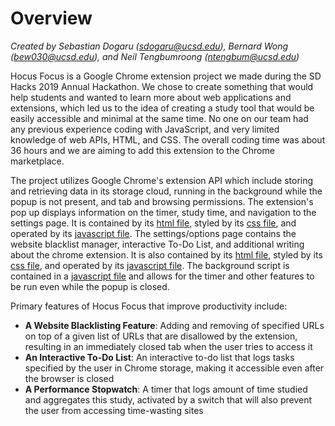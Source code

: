 # Overview
_Created by Sebastian Dogaru ([sdogaru@ucsd.edu](sdogaru@ucsd.edu)), Bernard Wong ([bew030@ucsd.edu](bew030@ucsd.edu)), and Neil Tengbumroong ([ntengbum@ucsd.edu](ntengbum@ucsd.edu))_

Hocus Focus is a Google Chrome extension project we made during the SD Hacks 2019 Annual Hackathon. We chose to create something that would help students and wanted to learn more about web applications and extensions, which led us to the idea of creating a study tool that would be easily accessible and minimal at the same time. No one on our team had any previous experience coding with JavaScript, and very limited knowledge of web APIs, HTML, and CSS. The overall coding time was about 36 hours and we are aiming to add this extension to the Chrome marketplace.

The project utilizes Google Chrome's extension API which include storing and retrieving data in its storage cloud, running in the background while the popup is not present, and tab and browsing permissions. The extension's pop up displays information on the timer, study time, and navigation to the settings page. It is contained by its [html file](), styled by its [css file](), and operated by its [javascript file](). The settings/options page contains the website blacklist manager, interactive To-Do List, and additional writing about the chrome extension. It is also contained by its [html file](), styled by its [css file](), and operated by its [javascript file](). The background script is contained in a [javascript file]() and allows for the timer and other features to be run even while the popup is closed. 

Primary features of Hocus Focus that improve productivity include:
- __A Website Blacklisting Feature__: Adding and removing of specified URLs on top of a given list of URLs that are disallowed by the extension, resulting in an immediately closed tab when the user tries to access it
- __An Interactive To-Do List__: An interactive to-do list that logs tasks specified by the user in Chrome storage, making it accessible even after the browser is closed
- __A Performance Stopwatch__: A timer that logs amount of time studied and aggregates this study, activated by a switch that will also prevent the user from accessing time-wasting sites


